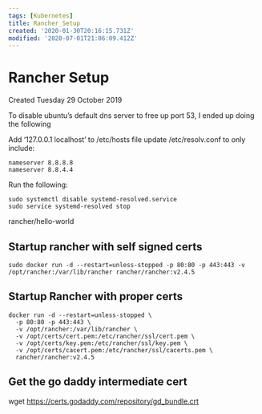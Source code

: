 ```yaml
---
tags: [Kubernetes]
title: Rancher_Setup
created: '2020-01-30T20:16:15.731Z'
modified: '2020-07-01T21:06:09.412Z'
---
```


# Rancher Setup
Created Tuesday 29 October 2019


To disable ubuntu’s default dns server to free up port 53, I ended up doing the following

Add ‘127.0.0.1 localhost’ to /etc/hosts file
update /etc/resolv.conf to only include:
```
nameserver 8.8.8.8
nameserver 8.8.4.4
```

Run the following:
```
sudo systemctl disable systemd-resolved.service
sudo service systemd-resolved stop
```

rancher/hello-world

## Startup rancher with self signed certs
`sudo docker run -d --restart=unless-stopped -p 80:80 -p 443:443 -v /opt/rancher:/var/lib/rancher rancher/rancher:v2.4.5`

## Startup Rancher with proper certs
```
docker run -d --restart=unless-stopped \
  -p 80:80 -p 443:443 \
  -v /opt/rancher:/var/lib/rancher \
  -v /opt/certs/cert.pem:/etc/rancher/ssl/cert.pem \
  -v /opt/certs/key.pem:/etc/rancher/ssl/key.pem \
  -v /opt/certs/cacert.pem:/etc/rancher/ssl/cacerts.pem \
  rancher/rancher:v2.4.5
```

## Get the go daddy intermediate cert
wget <https://certs.godaddy.com/repository/gd_bundle.crt>




